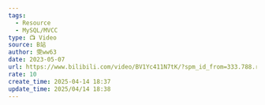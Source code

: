 ```yaml
---
tags:
  - Resource
  - MySQL/MVCC
type: 📺 Video
source: B站
author: 雯ww63
date: 2023-05-07
url: https://www.bilibili.com/video/BV1Yc411N7tK/?spm_id_from=333.788.recommend_more_video.8&vd_source=84272a2d7f72158b38778819be5bc6ad
rate: 10
create_time: 2025-04-14 18:37
update_time: 2025/04/14 18:38
---
```

